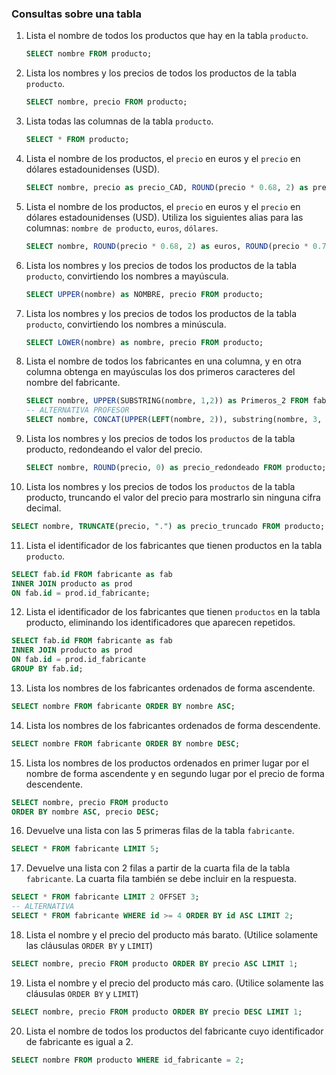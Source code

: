 ### Consultas sobre una tabla

1. Lista el nombre de todos los productos que hay en la tabla `producto`.

   ```sql
   SELECT nombre FROM producto;
   ```

2. Lista los nombres y los precios de todos los productos de la tabla `producto`.

   ```sql
   SELECT nombre, precio FROM producto;
   ```

3. Lista todas las columnas de la tabla `producto`.

   ```sql
   SELECT * FROM producto;
   ```

4. Lista el nombre de los productos, el `precio` en euros y el `precio` en dólares estadounidenses (USD).

   ```sql
   SELECT nombre, precio as precio_CAD, ROUND(precio * 0.68, 2) as precio_EUR, ROUND(precio * 0.73, 2) as precio_USD FROM producto;
   ```

5. Lista el nombre de los productos, el `precio` en euros y el `precio` en dólares estadounidenses (USD). Utiliza los siguientes alias para las columnas: `nombre de producto`, `euros`, `dólares`.

   ```sql
   SELECT nombre, ROUND(precio * 0.68, 2) as euros, ROUND(precio * 0.73, 2) as dolares FROM producto;
   ```

6. Lista los nombres y los precios de todos los productos de la tabla `producto`, convirtiendo los nombres a mayúscula.

   ```sql
   SELECT UPPER(nombre) as NOMBRE, precio FROM producto; 
   ```

7. Lista los nombres y los precios de todos los productos de la tabla `producto`, convirtiendo los nombres a minúscula.

   ```sql
   SELECT LOWER(nombre) as nombre, precio FROM producto; 
   ```

8. Lista el nombre de todos los fabricantes en una columna, y en otra columna obtenga en mayúsculas los dos primeros caracteres del nombre del fabricante.

   ```sql
   SELECT nombre, UPPER(SUBSTRING(nombre, 1,2)) as Primeros_2 FROM fabricante;
   -- ALTERNATIVA PROFESOR
   SELECT nombre, CONCAT(UPPER(LEFT(nombre, 2)), substring(nombre, 3, LENGTH(nombre))) FROM fabricante;
   ```

9. Lista los nombres y los precios de todos los `productos` de la tabla producto, redondeando el valor del precio.

   ```sql
   SELECT nombre, ROUND(precio, 0) as precio_redondeado FROM producto;
   ```

10. Lista los nombres y los precios de todos los `productos` de la tabla producto, truncando el valor del precio para mostrarlo sin ninguna cifra decimal.

   ```sql
   SELECT nombre, TRUNCATE(precio, ".") as precio_truncado FROM producto;
   ```

11. Lista el identificador de los fabricantes que tienen productos en la tabla `producto`.

   ```sql
   SELECT fab.id FROM fabricante as fab 
   INNER JOIN producto as prod
   ON fab.id = prod.id_fabricante;
   ```

12. Lista el identificador de los fabricantes que tienen `productos` en la tabla producto, eliminando los identificadores que aparecen repetidos.

   ```sql
   SELECT fab.id FROM fabricante as fab 
   INNER JOIN producto as prod
   ON fab.id = prod.id_fabricante
   GROUP BY fab.id;
   ```

13. Lista los nombres de los fabricantes ordenados de forma ascendente.

   ```sql
   SELECT nombre FROM fabricante ORDER BY nombre ASC;
   ```

14. Lista los nombres de los fabricantes ordenados de forma descendente.

   ```sql
   SELECT nombre FROM fabricante ORDER BY nombre DESC;
   ```

15. Lista los nombres de los productos ordenados en primer lugar por el nombre de forma ascendente y en segundo lugar por el precio de forma descendente.

   ```sql
   SELECT nombre, precio FROM producto
   ORDER BY nombre ASC, precio DESC;
   ```

16. Devuelve una lista con las 5 primeras filas de la tabla `fabricante`.

   ```sql
   SELECT * FROM fabricante LIMIT 5;
   ```

17. Devuelve una lista con 2 filas a partir de la cuarta fila de la tabla `fabricante`. La cuarta fila también se debe incluir en la respuesta.

   ```sql
   SELECT * FROM fabricante LIMIT 2 OFFSET 3;
   -- ALTERNATIVA
   SELECT * FROM fabricante WHERE id >= 4 ORDER BY id ASC LIMIT 2;
   ```

18. Lista el nombre y el precio del producto más barato. (Utilice solamente las cláusulas `ORDER BY` y `LIMIT`)

   ```sql
   SELECT nombre, precio FROM producto ORDER BY precio ASC LIMIT 1;
   ```

19. Lista el nombre y el precio del producto más caro. (Utilice solamente las cláusulas `ORDER BY` y `LIMIT`)

   ```sql
   SELECT nombre, precio FROM producto ORDER BY precio DESC LIMIT 1;
   ```

20. Lista el nombre de todos los productos del fabricante cuyo identificador de fabricante es igual a 2.

   ```sql
   SELECT nombre FROM producto WHERE id_fabricante = 2;
   ```
